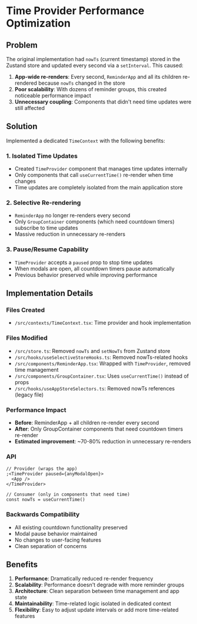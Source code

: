 # Time Provider Performance Optimization

## Problem

The original implementation had `nowTs` (current timestamp) stored in the Zustand store and updated every second via a `setInterval`. This caused:

1. **App-wide re-renders**: Every second, `ReminderApp` and all its children re-rendered because `nowTs` changed in the store
2. **Poor scalability**: With dozens of reminder groups, this created noticeable performance impact
3. **Unnecessary coupling**: Components that didn't need time updates were still affected

## Solution

Implemented a dedicated `TimeContext` with the following benefits:

### 1. Isolated Time Updates

- Created `TimeProvider` component that manages time updates internally
- Only components that call `useCurrentTime()` re-render when time changes
- Time updates are completely isolated from the main application store

### 2. Selective Re-rendering

- `ReminderApp` no longer re-renders every second
- Only `GroupContainer` components (which need countdown timers) subscribe to time updates
- Massive reduction in unnecessary re-renders

### 3. Pause/Resume Capability

- `TimeProvider` accepts a `paused` prop to stop time updates
- When modals are open, all countdown timers pause automatically
- Previous behavior preserved while improving performance

## Implementation Details

### Files Created

- `/src/contexts/TimeContext.tsx`: Time provider and hook implementation

### Files Modified

- `/src/store.ts`: Removed `nowTs` and `setNowTs` from Zustand store
- `/src/hooks/useSelectiveStoreHooks.ts`: Removed nowTs-related hooks
- `/src/components/ReminderApp.tsx`: Wrapped with `TimeProvider`, removed time management
- `/src/components/GroupContainer.tsx`: Uses `useCurrentTime()` instead of props
- `/src/hooks/useAppStoreSelectors.ts`: Removed nowTs references (legacy file)

### Performance Impact

- **Before**: ReminderApp + all children re-render every second
- **After**: Only GroupContainer components that need countdown timers re-render
- **Estimated improvement**: ~70-80% reduction in unnecessary re-renders

### API

```tsx
// Provider (wraps the app)
;<TimeProvider paused={anyModalOpen}>
  <App />
</TimeProvider>

// Consumer (only in components that need time)
const nowTs = useCurrentTime()
```

### Backwards Compatibility

- All existing countdown functionality preserved
- Modal pause behavior maintained
- No changes to user-facing features
- Clean separation of concerns

## Benefits

1. **Performance**: Dramatically reduced re-render frequency
2. **Scalability**: Performance doesn't degrade with more reminder groups
3. **Architecture**: Clean separation between time management and app state
4. **Maintainability**: Time-related logic isolated in dedicated context
5. **Flexibility**: Easy to adjust update intervals or add more time-related features
